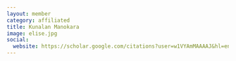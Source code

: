 ```yaml
---
layout: member
category: affiliated
title: Kunalan Manokara
image: elise.jpg
social:
  website: https://scholar.google.com/citations?user=w1VYAmMAAAAJ&hl=en
---
```

